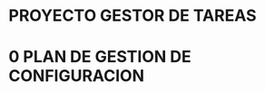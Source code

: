 PROYECTO GESTOR DE TAREAS
=========================



0  PLAN DE GESTION DE CONFIGURACION
   ================================

